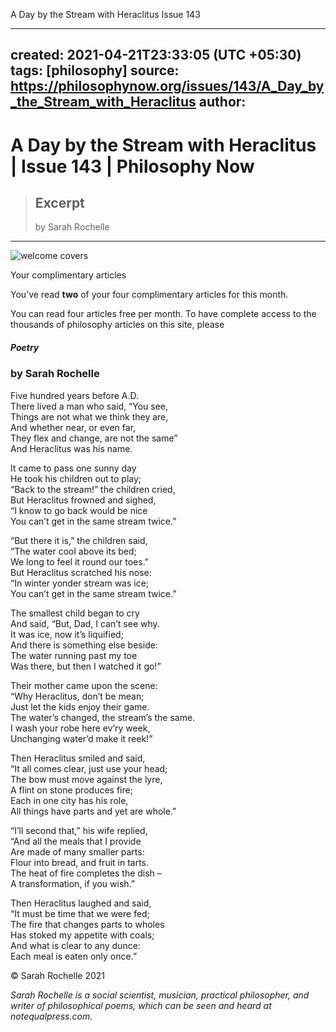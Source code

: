 A Day by the Stream with Heraclitus  Issue 143

---
created: 2021-04-21T23:33:05 (UTC +05:30)
tags: [philosophy]
source: https://philosophynow.org/issues/143/A_Day_by_the_Stream_with_Heraclitus
author: 
---

# A Day by the Stream with Heraclitus | Issue 143 | Philosophy Now

> ## Excerpt
> by Sarah Rochelle

---
![welcome covers](../_resources/266e25a2624943c88b21f6eecd0d30fd.png)

Your complimentary articles

You’ve read **two** of your four complimentary articles for this month.

You can read four articles free per month. To have complete access to the thousands of philosophy articles on this site, please

##### Poetry

### by **Sarah Rochelle**

Five hundred years before A.D.  
There lived a man who said, “You see,  
Things are not what we think they are,  
And whether near, or even far,  
They flex and change, are not the same”  
And Heraclitus was his name.

It came to pass one sunny day  
He took his children out to play;  
“Back to the stream!” the children cried,  
But Heraclitus frowned and sighed,  
“I know to go back would be nice  
You can’t get in the same stream twice.”

“But there it is,” the children said,  
“The water cool above its bed;  
We long to feel it round our toes.”  
But Heraclitus scratched his nose:  
“In winter yonder stream was ice;  
You can’t get in the same stream twice.”

The smallest child began to cry  
And said, “But, Dad, I can’t see why.  
It was ice, now it’s liquified;  
And there is something else beside:  
The water running past my toe  
Was there, but then I watched it go!”

Their mother came upon the scene:  
“Why Heraclitus, don’t be mean;  
Just let the kids enjoy their game.  
The water’s changed, the stream’s the same.  
I wash your robe here ev’ry week,  
Unchanging water’d make it reek!”

Then Heraclitus smiled and said,  
“It all comes clear, just use your head;  
The bow must move against the lyre,  
A flint on stone produces fire;  
Each in one city has his role,  
All things have parts and yet are whole.”

“I’ll second that,” his wife replied,  
“And all the meals that I provide  
Are made of many smaller parts:  
Flour into bread, and fruit in tarts.  
The heat of fire completes the dish –  
A transformation, if you wish.”

Then Heraclitus laughed and said,  
“It must be time that we were fed;  
The fire that changes parts to wholes  
Has stoked my appetite with coals;  
And what is clear to any dunce:  
Each meal is eaten only once.”

© Sarah Rochelle 2021

_Sarah Rochelle is a social scientist, musician, practical philosopher, and writer of philosophical poems, which can be seen and heard at notequalpress.com._

